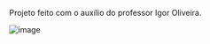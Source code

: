 Projeto feito com o auxílio do professor Igor Oliveira.

![image](https://user-images.githubusercontent.com/82391518/213175248-12fb4eb9-42df-4a70-a623-b1919c55967c.png)
